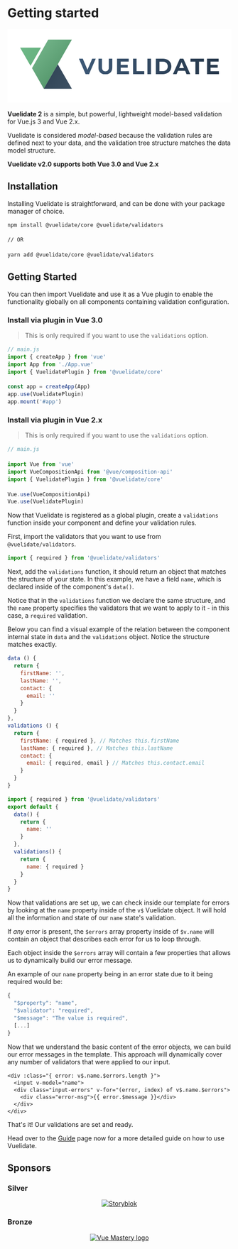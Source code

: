 # Getting started

![Vuelidate Logotype](./.vuepress/public/logotype.png)

**Vuelidate 2** is a simple, but powerful, lightweight model-based validation for Vue.js 3 and Vue 2.x.

Vuelidate is considered _model-based_ because the validation rules are defined next to your data, and the validation tree structure matches the data model structure.

**Vuelidate v2.0 supports both Vue 3.0 and Vue 2.x**

## Installation

Installing Vuelidate is straightforward, and can be done with your package manager of choice.

```bash
npm install @vuelidate/core @vuelidate/validators

// OR

yarn add @vuelidate/core @vuelidate/validators
```

## Getting Started

You can then import Vuelidate and use it as a Vue plugin to enable the functionality globally on all components containing validation configuration.


### Install via plugin in Vue 3.0

> This is only required if you want to use the `validations` option.

```js
// main.js
import { createApp } from 'vue'
import App from './App.vue'
import { VuelidatePlugin } from '@vuelidate/core'

const app = createApp(App)
app.use(VuelidatePlugin)
app.mount('#app')
```

### Install via plugin in Vue 2.x

> This is only required if you want to use the `validations` option.

```js
// main.js

import Vue from 'vue'
import VueCompositionApi from '@vue/composition-api'
import { VuelidatePlugin } from '@vuelidate/core'

Vue.use(VueCompositionApi)
Vue.use(VuelidatePlugin)

```

Now that Vuelidate is registered as a global plugin, create a `validations` function inside your component and define your validation rules.

First, import the validators that you want to use from `@vuelidate/validators`.

```js
import { required } from '@vuelidate/validators'
```

Next, add the `validations` function, it should return an object that matches the structure of your state. In this example, we have a field `name`, which is declared inside of the component's `data()`.

Notice that in the `validations` function we declare the same structure, and the `name` property specifies the validators that we want to apply to it - in this case, a `required` validation.

Below you can find a visual example of the relation between the component internal state in `data` and the `validations` object. Notice the structure matches exactly.

```js
data () {
  return {
    firstName: '',
    lastName: '',
    contact: {
      email: ''
    }
  }
},
validations () {
  return {
    firstName: { required }, // Matches this.firstName
    lastName: { required }, // Matches this.lastName
    contact: {
      email: { required, email } // Matches this.contact.email
    }
  }
}
```

```js
import { required } from '@vuelidate/validators'
export default {
  data() {
    return {
      name: ''
    }
  },
  validations() {
    return {
      name: { required }
    }
  }
}
```

Now that validations are set up, we can check inside our template for errors by looking at the `name` property inside of the `v$` Vuelidate object. It will hold all the information and state of our `name` state's validation.

If _any_ error is present, the `$errors` array property inside of `$v.name` will contain an object that describes each error for us to loop through.

Each object inside the `$errors` array will contain a few properties that allows us to dynamically build our error message.

An example of our `name` property being in an error state due to it being required would be:

```js
{
  "$property": "name",
  "$validator": "required",
  "$message": "The value is required",
  [...]
}
```

Now that we understand the basic content of the error objects, we can build our error messages in the template. This approach will dynamically cover any number of validators that were applied to our input.

```vue
<div :class="{ error: v$.name.$errors.length }">
  <input v-model="name">
  <div class="input-errors" v-for="(error, index) of v$.name.$errors">
    <div class="error-msg">{{ error.$message }}</div>
  </div>
</div>
```

That's it! Our validations are set and ready.

Head over to the [Guide](./guide.md) page now for a more detailed guide on how to use Vuelidate.

## Sponsors

### Silver

<p align="center">
  <a href="https://www.storyblok.com/developers?utm_source=newsletter&utm_medium=logo&utm_campaign=vuejs-newsletter" target="_blank">
    <img src="https://a.storyblok.com/f/51376/3856x824/fea44d52a9/colored-full.png" alt="Storyblok" width="240px">
  </a>
</p>

### Bronze

<p align="center">
  <a href="https://www.vuemastery.com/" target="_blank">
    <img src="https://cdn.discordapp.com/attachments/258614093362102272/557267759130607630/Vue-Mastery-Big.png" alt="Vue Mastery logo" width="180px">
  </a>
</p>

